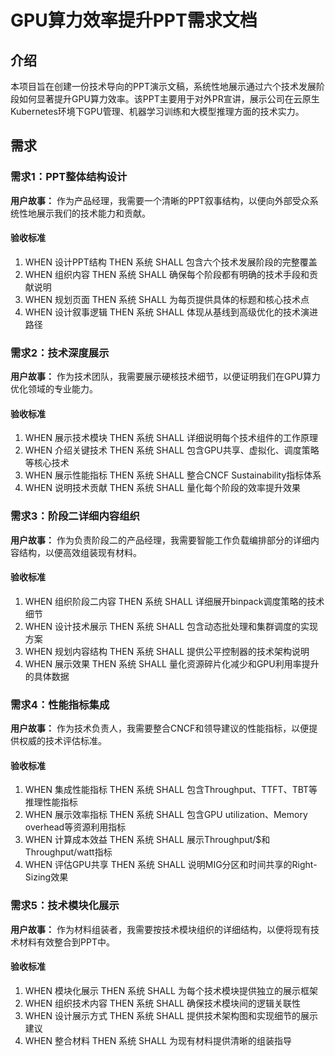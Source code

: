 # GPU算力效率提升PPT需求文档

## 介绍

本项目旨在创建一份技术导向的PPT演示文稿，系统性地展示通过六个技术发展阶段如何显著提升GPU算力效率。该PPT主要用于对外PR宣讲，展示公司在云原生Kubernetes环境下GPU管理、机器学习训练和大模型推理方面的技术实力。

## 需求

### 需求1：PPT整体结构设计

**用户故事：** 作为产品经理，我需要一个清晰的PPT叙事结构，以便向外部受众系统性地展示我们的技术能力和贡献。

#### 验收标准

1. WHEN 设计PPT结构 THEN 系统 SHALL 包含六个技术发展阶段的完整覆盖
2. WHEN 组织内容 THEN 系统 SHALL 确保每个阶段都有明确的技术手段和贡献说明
3. WHEN 规划页面 THEN 系统 SHALL 为每页提供具体的标题和核心技术点
4. WHEN 设计叙事逻辑 THEN 系统 SHALL 体现从基线到高级优化的技术演进路径

### 需求2：技术深度展示

**用户故事：** 作为技术团队，我需要展示硬核技术细节，以便证明我们在GPU算力优化领域的专业能力。

#### 验收标准

1. WHEN 展示技术模块 THEN 系统 SHALL 详细说明每个技术组件的工作原理
2. WHEN 介绍关键技术 THEN 系统 SHALL 包含GPU共享、虚拟化、调度策略等核心技术
3. WHEN 展示性能指标 THEN 系统 SHALL 整合CNCF Sustainability指标体系
4. WHEN 说明技术贡献 THEN 系统 SHALL 量化每个阶段的效率提升效果

### 需求3：阶段二详细内容组织

**用户故事：** 作为负责阶段二的产品经理，我需要智能工作负载编排部分的详细内容结构，以便高效组装现有材料。

#### 验收标准

1. WHEN 组织阶段二内容 THEN 系统 SHALL 详细展开binpack调度策略的技术细节
2. WHEN 设计技术展示 THEN 系统 SHALL 包含动态批处理和集群调度的实现方案
3. WHEN 规划内容结构 THEN 系统 SHALL 提供公平控制器的技术架构说明
4. WHEN 展示效果 THEN 系统 SHALL 量化资源碎片化减少和GPU利用率提升的具体数据

### 需求4：性能指标集成

**用户故事：** 作为技术负责人，我需要整合CNCF和领导建议的性能指标，以便提供权威的技术评估标准。

#### 验收标准

1. WHEN 集成性能指标 THEN 系统 SHALL 包含Throughput、TTFT、TBT等推理性能指标
2. WHEN 展示效率指标 THEN 系统 SHALL 包含GPU utilization、Memory overhead等资源利用指标
3. WHEN 计算成本效益 THEN 系统 SHALL 展示Throughput/$和Throughput/watt指标
4. WHEN 评估GPU共享 THEN 系统 SHALL 说明MIG分区和时间共享的Right-Sizing效果

### 需求5：技术模块化展示

**用户故事：** 作为材料组装者，我需要按技术模块组织的详细结构，以便将现有技术材料有效整合到PPT中。

#### 验收标准

1. WHEN 模块化展示 THEN 系统 SHALL 为每个技术模块提供独立的展示框架
2. WHEN 组织技术内容 THEN 系统 SHALL 确保技术模块间的逻辑关联性
3. WHEN 设计展示方式 THEN 系统 SHALL 提供技术架构图和实现细节的展示建议
4. WHEN 整合材料 THEN 系统 SHALL 为现有材料提供清晰的组装指导